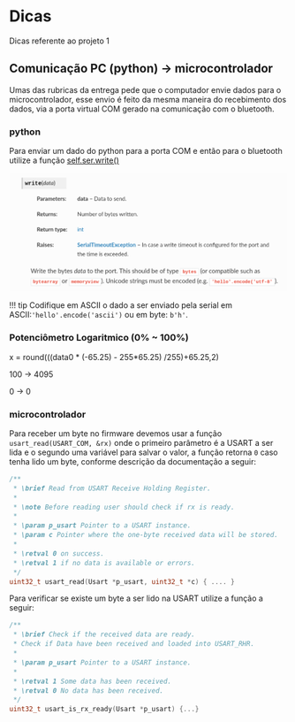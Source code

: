# Dicas

Dicas referente ao projeto 1

## Comunicação PC (python) -> microcontrolador

Umas das rubricas da entrega pede que o computador envie dados para o microcontrolador,
esse envio é feito da mesma maneira do recebimento dos dados, via a porta virtual COM gerado na comunicação com o bluetooth. 

### **python**

Para enviar um dado do python para a porta COM e então para o bluetooth utilize a função [self.ser.write()](https://pyserial.readthedocs.io/en/latest/pyserial_api.html#serial.Serial.write)

![](imgs/Projeto-1/ser.write.png)

!!! tip
    Codifique em ASCII o dado a ser enviado pela serial em ASCII:`'hello'.encode('ascii')` ou em byte: `b'h'`.



### **Potenciômetro Logaritmico** (0% ~ 100%)

x = round(((data0 * (-65.25) - 255*65.25) /255)+65.25,2)

100 -> 4095

0 -> 0



### **microcontrolador**

Para receber um byte no firmware devemos usar a função `usart_read(USART_COM, &rx)` onde o primeiro parâmetro é a USART a ser lida e o segundo uma variável para salvar o valor, a função retorna `0` caso tenha lido um byte, conforme descrição da documentação a seguir:

```c
/**
 * \brief Read from USART Receive Holding Register.
 *
 * \note Before reading user should check if rx is ready.
 *
 * \param p_usart Pointer to a USART instance.
 * \param c Pointer where the one-byte received data will be stored.
 *
 * \retval 0 on success.
 * \retval 1 if no data is available or errors.
 */
uint32_t usart_read(Usart *p_usart, uint32_t *c) { .... }
```

Para verificar se existe um byte a ser lido na USART utilize a função a seguir:

```c
/**
 * \brief Check if the received data are ready.
 * Check if Data have been received and loaded into USART_RHR.
 *
 * \param p_usart Pointer to a USART instance.
 *
 * \retval 1 Some data has been received.
 * \retval 0 No data has been received.
 */
uint32_t usart_is_rx_ready(Usart *p_usart) {...}
```

